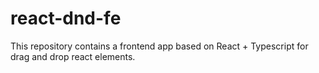 # react-dnd-fe
This repository contains a frontend app based on React + Typescript for drag and drop react elements.
